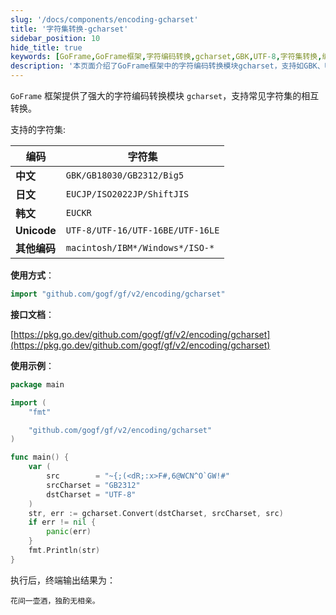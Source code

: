 ```yaml
---
slug: '/docs/components/encoding-gcharset'
title: '字符集转换-gcharset'
sidebar_position: 10
hide_title: true
keywords: [GoFrame,GoFrame框架,字符编码转换,gcharset,GBK,UTF-8,字符集转换,编码转换模块,中文字符集,程序示例]
description: '本页面介绍了GoFrame框架中的字符编码转换模块gcharset，支持如GBK、UTF-8等常见字符集的转换，为开发者提供了灵活的字符集兼容性。通过导入相关包，开发者可以实现不同字符集之间的转换，从而满足多语言、多地区用户的需求，提升应用程序的国际化与本地化能力。'
---
```


`GoFrame` 框架提供了强大的字符编码转换模块 `gcharset`，支持常见字符集的相互转换。

支持的字符集:

| 编码 | 字符集 |
| --- | --- |
| **中文** | `GBK/GB18030/GB2312/Big5` |
| **日文** | `EUCJP/ISO2022JP/ShiftJIS` |
| **韩文** | `EUCKR` |
| **Unicode** | `UTF-8/UTF-16/UTF-16BE/UTF-16LE` |
| **其他编码** | `macintosh/IBM*/Windows*/ISO-*` |

**使用方式**：

```go
import "github.com/gogf/gf/v2/encoding/gcharset"
```

**接口文档**：

[https://pkg.go.dev/github.com/gogf/gf/v2/encoding/gcharset](https://pkg.go.dev/github.com/gogf/gf/v2/encoding/gcharset)

**使用示例**：

```go
package main

import (
    "fmt"

    "github.com/gogf/gf/v2/encoding/gcharset"
)

func main() {
    var (
        src        = "~{;(<dR;:x>F#,6@WCN^O`GW!#"
        srcCharset = "GB2312"
        dstCharset = "UTF-8"
    )
    str, err := gcharset.Convert(dstCharset, srcCharset, src)
    if err != nil {
        panic(err)
    }
    fmt.Println(str)
}
```

执行后，终端输出结果为：

```
花间一壶酒，独酌无相亲。
```

